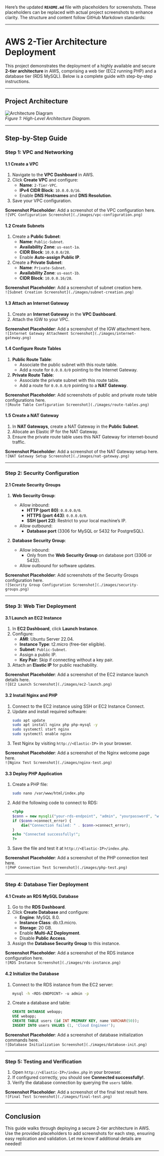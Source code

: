 Here’s the updated **`README.md`** file with placeholders for screenshots. These placeholders can be replaced with actual project screenshots to enhance clarity. The structure and content follow GitHub Markdown standards:

---

# AWS 2-Tier Architecture Deployment

This project demonstrates the deployment of a highly available and secure **2-tier architecture** in AWS, comprising a web tier (EC2 running PHP) and a database tier (RDS MySQL). Below is a complete guide with step-by-step instructions.

---

## **Project Architecture**
![Architecture Diagram](./2-tier.drawio.png)  
*Figure 1: High-Level Architecture Diagram.*

---

## **Step-by-Step Guide**

### **Step 1: VPC and Networking**
#### 1.1 Create a VPC
1. Navigate to the **VPC Dashboard** in AWS.
2. Click **Create VPC** and configure:
   - **Name**: `2-Tier-VPC`.
   - **IPv4 CIDR Block**: `10.0.0.0/16`.
   - Enable **DNS Hostnames** and **DNS Resolution**.
3. Save your VPC configuration.

**Screenshot Placeholder**: Add a screenshot of the VPC configuration here.  
`![VPC Configuration Screenshot](./images/vpc-configuration.png)`

#### 1.2 Create Subnets
1. Create a **Public Subnet**:
   - **Name**: `Public-Subnet`.
   - **Availability Zone**: `us-east-1a`.
   - **CIDR Block**: `10.0.0.0/28`.
   - Enable **Auto-assign Public IP**.
2. Create a **Private Subnet**:
   - **Name**: `Private-Subnet`.
   - **Availability Zone**: `us-east-1b`.
   - **CIDR Block**: `10.0.0.16/28`.

**Screenshot Placeholder**: Add a screenshot of subnet creation here.  
`![Subnet Creation Screenshot](./images/subnet-creation.png)`

#### 1.3 Attach an Internet Gateway
1. Create an **Internet Gateway** in the **VPC Dashboard**.
2. Attach the IGW to your VPC.

**Screenshot Placeholder**: Add a screenshot of the IGW attachment here.  
`![Internet Gateway Attachment Screenshot](./images/internet-gateway.png)`

#### 1.4 Configure Route Tables
1. **Public Route Table**:
   - Associate the public subnet with this route table.
   - Add a route for `0.0.0.0/0` pointing to the Internet Gateway.
2. **Private Route Table**:
   - Associate the private subnet with this route table.
   - Add a route for `0.0.0.0/0` pointing to a **NAT Gateway**.

**Screenshot Placeholder**: Add screenshots of public and private route table configurations here.  
`![Route Table Configuration Screenshot](./images/route-tables.png)`

#### 1.5 Create a NAT Gateway
1. In **NAT Gateways**, create a NAT Gateway in the **Public Subnet**.
2. Allocate an Elastic IP for the NAT Gateway.
3. Ensure the private route table uses this NAT Gateway for internet-bound traffic.

**Screenshot Placeholder**: Add a screenshot of the NAT Gateway setup here.  
`![NAT Gateway Setup Screenshot](./images/nat-gateway.png)`

---

### **Step 2: Security Configuration**
#### 2.1 Create Security Groups
1. **Web Security Group**:
   - Allow inbound:
     - **HTTP (port 80)**: `0.0.0.0/0`.
     - **HTTPS (port 443)**: `0.0.0.0/0`.
     - **SSH (port 22)**: Restrict to your local machine’s IP.
   - Allow outbound:
     - **Database port** (3306 for MySQL or 5432 for PostgreSQL).

2. **Database Security Group**:
   - Allow inbound:
     - Only from the **Web Security Group** on database port (3306 or 5432).
   - Allow outbound for software updates.

**Screenshot Placeholder**: Add screenshots of the Security Groups configuration here.  
`![Security Group Configuration Screenshot](./images/security-groups.png)`

---

### **Step 3: Web Tier Deployment**
#### 3.1 Launch an EC2 Instance
1. In **EC2 Dashboard**, click **Launch Instance**.
2. Configure:
   - **AMI**: Ubuntu Server 22.04.
   - **Instance Type**: t2.micro (free-tier eligible).
   - **Subnet**: `Public-Subnet`.
   - Assign a public IP.
   - **Key Pair**: Skip if connecting without a key pair.
3. Attach an **Elastic IP** for public reachability.

**Screenshot Placeholder**: Add a screenshot of the EC2 instance launch details here.  
`![EC2 Launch Screenshot](./images/ec2-launch.png)`

#### 3.2 Install Nginx and PHP
1. Connect to the EC2 instance using SSH or EC2 Instance Connect.
2. Update and install required software:
   ```bash
   sudo apt update
   sudo apt install nginx php php-mysql -y
   sudo systemctl start nginx
   sudo systemctl enable nginx
   ```
3. Test Nginx by visiting `http://<Elastic-IP>` in your browser.

**Screenshot Placeholder**: Add a screenshot of the Nginx welcome page here.  
`![Nginx Test Screenshot](./images/nginx-test.png)`

#### 3.3 Deploy PHP Application
1. Create a PHP file:
   ```bash
   sudo nano /var/www/html/index.php
   ```
2. Add the following code to connect to RDS:
   ```php
   <?php
   $conn = new mysqli("your-rds-endpoint", "admin", "yourpassword", "webapp");
   if ($conn->connect_error) {
       die("Connection failed: " . $conn->connect_error);
   }
   echo "Connected successfully!";
   ?>
   ```
3. Save the file and test it at `http://<Elastic-IP>/index.php`.

**Screenshot Placeholder**: Add a screenshot of the PHP connection test here.  
`![PHP Connection Test Screenshot](./images/php-test.png)`

---

### **Step 4: Database Tier Deployment**
#### 4.1 Create an RDS MySQL Database
1. Go to the **RDS Dashboard**.
2. Click **Create Database** and configure:
   - **Engine**: MySQL 8.0.
   - **Instance Class**: db.t3.micro.
   - **Storage**: 20 GB.
   - Enable **Multi-AZ Deployment**.
   - Disable **Public Access**.
3. Assign the **Database Security Group** to this instance.

**Screenshot Placeholder**: Add a screenshot of the RDS instance configuration here.  
`![RDS Instance Screenshot](./images/rds-instance.png)`

#### 4.2 Initialize the Database
1. Connect to the RDS instance from the EC2 server:
   ```bash
   mysql -h <RDS-ENDPOINT> -u admin -p
   ```
2. Create a database and table:
   ```sql
   CREATE DATABASE webapp;
   USE webapp;
   CREATE TABLE users (id INT PRIMARY KEY, name VARCHAR(50));
   INSERT INTO users VALUES (1, 'Cloud Engineer');
   ```

**Screenshot Placeholder**: Add a screenshot of database initialization commands here.  
`![Database Initialization Screenshot](./images/database-init.png)`

---

### **Step 5: Testing and Verification**
1. Open `http://<Elastic-IP>/index.php` in your browser.
2. If configured correctly, you should see **Connected successfully!**.
3. Verify the database connection by querying the `users` table.

**Screenshot Placeholder**: Add a screenshot of the final test result here.  
`![Final Test Screenshot](./images/final-test.png)`

---

## **Conclusion**
This guide walks through deploying a secure 2-tier architecture in AWS. Use the provided placeholders to add screenshots for each step, ensuring easy replication and validation. Let me know if additional details are needed!

---
